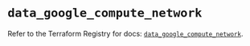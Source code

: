 # `data_google_compute_network`

Refer to the Terraform Registry for docs: [`data_google_compute_network`](https://registry.terraform.io/providers/hashicorp/google/6.41.0/docs/data-sources/compute_network).
